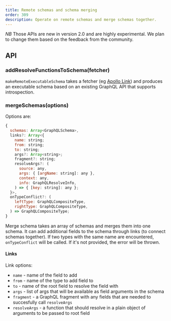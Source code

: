 ```yaml
---
title: Remote schemas and schema merging
order: 309
description: Operate on remote schemas and merge schemas together.
---
```


*NB* Those APIs are new in version 2.0 and are highly experimental. We plan to
change them based on the feedback from the community.

## API

<h3 id="makeRemoteExecutableSchema" title="makeRemoteExecutableSchema">
  addResolveFunctionsToSchema(fetcher)
</h3>

`makeRemoteExecutableSchema` takes a fetcher (eg [Apollo Link](https://github.com/apollographql/apollo-link))
and produces an
executable schema based on an existing GraphQL API that supports introspection.

<h3 id="mergeSchemas" title="mergeSchemas">
  mergeSchemas(options)
</h3>

Options are:

```js
{
  schemas: Array<GraphQLSchema>,
  links?: Array<{
    name: string;
    from: string;
    to: string;
    args?: Array<string>;
    fragment?: string;
    resolveArgs?: (
      source: any,
      args: { [argName: string]: any },
      context: any,
      info: GraphQLResolveInfo,
    ) => { [key: string]: any };
  }>,
  onTypeConflict?: (
    leftType: GraphQLCompositeType,
    rightType: GraphQLCompositeType,
  ) => GraphQLCompositeType;
}
```

Merge schema takes an array of schemas and merges them into one schema. It can
add additional fields to the schema through links (to connect schemas together).
If two types with the same name are encountered, `onTypeConflict` will be
called. If it's not provided, the error will be thrown.

#### Links

Link options:

* `name` - name of the field to add
* `from` - name of the type to add field to
* `to` - name of the root field to resolve the field with
* `args` - list of args that will be available as field arguments in the schema
* `fragment` - a GraphQL fragment with any fields that are needed to succesfully
   call `resolveArgs`
* `resolveArgs` - a function that should resolve in a plain object of arguments
   to be passed to root field
